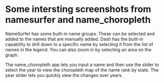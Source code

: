 # Some intersting screenshots from namesurfer and name_choropleth

NameSurfer has some built-in name groups. These can be selected and added to the names that are manually added. Dash has the built-in capability to drill down to a specific name by selecting it from the list of names in the legend. You can also zoom in by selecting an area on the graph.

The name_choropleth app lets you input a name and then use the slider to select the year to view the choropleth map of the name rank by state. The year slider lets you quickly view the changes over years.
